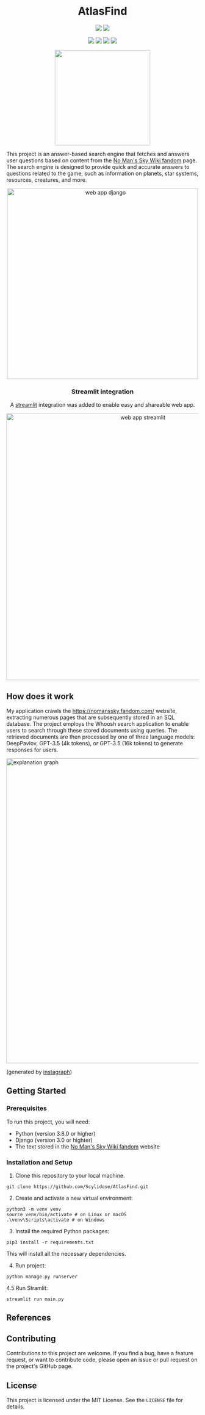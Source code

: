<h1 align="center">AtlasFind</h1>
<p align="center">
	<img src="https://img.shields.io/badge/Python-FFD43B?style=for-the-badge&logo=python&logoColor=blue"> <img src="https://img.shields.io/badge/chatGPT-74aa9c?style=for-the-badge&logo=openai&logoColor=white"> 
</p>
 <p align="center">
   <img src="https://img.shields.io/badge/Django-092E20?style=for-the-badge&logo=django&logoColor=green"> <img src="https://img.shields.io/badge/Sass-CC6699?style=for-the-badge&logo=sass&logoColor=white"> <img src="https://img.shields.io/badge/JavaScript-323330?style=for-the-badge&logo=javascript&logoColor=F7DF1E"> <img src="https://img.shields.io/badge/SQLite-07405E?style=for-the-badge&logo=sqlite&logoColor=white">

</p>

<p align="center">
 <img height="250" src="https://user-images.githubusercontent.com/28122432/222305987-945eed43-d1fe-4b6b-9ea5-1446ce0730ec.png">
</p>

This project is an answer-based search engine that fetches and answers user questions based on content from the [No Man's Sky Wiki fandom](https://nomanssky.fandom.com/wiki/No_Man%27s_Sky_Wiki) page. The search engine is designed to provide quick and accurate answers to questions related to the game, such as information on planets, star systems, resources, creatures, and more.

<p align="center">
<img width="500" alt="web app django" src="https://user-images.githubusercontent.com/28122432/225151408-bab59e8d-f058-4df7-875f-fa9431222636.png">
</p>

<h3 align="center">
 Streamlit integration
</h3>
<p align="center">
 A <a href="https://streamlit.io/">streamlit</a> integration was added to enable easy and shareable web app. 
</p>
<p align="center">
 <img width="700" alt="web app streamlit" src="https://github.com/Scylidose/AtlasFind/assets/28122432/cc2c50f6-dddc-4ee5-886f-a024d792cf64">
</p>

## How does it work

My application crawls the https://nomanssky.fandom.com/ website, extracting numerous pages that are subsequently stored in an SQL database.
The project employs the Whoosh search application to enable users to search through these stored documents using queries.
The retrieved documents are then processed by one of three language models: DeepPavlov, GPT-3.5 (4k tokens), or GPT-3.5 (16k tokens) to generate responses for users.

<img width="800" alt="explanation graph" src="https://github.com/Scylidose/AtlasFind/assets/28122432/2c1d4e9f-1136-4e9d-ba9d-30fb134e8c8d"><br>

(generated by <a href="https://github.com/yoheinakajima/instagraph">instagraph</a>)

## Getting Started

### Prerequisites

To run this project, you will need:

* Python (version 3.8.0 or higher)
* Django (version 3.0 or highter)
* The text stored in the [No Man's Sky Wiki fandom](https://nomanssky.fandom.com/wiki/No_Man%27s_Sky_Wiki) website

### Installation and Setup

1. Clone this repository to your local machine.

```
git clone https://github.com/Scylidose/AtlasFind.git
```

2. Create and activate a new virtual environment:

```
python3 -m venv venv
source venv/bin/activate # on Linux or macOS
.\venv\Scripts\activate # on Windows
```

3. Install the required Python packages:

```
pip3 install -r requirements.txt
```

This will install all the necessary dependencies.

4. Run project:

```
python manage.py runserver
```
4.5 Run Stramlit:

```
streamlit run main.py
```

## References

## Contributing

Contributions to this project are welcome. If you find a bug, have a feature request, or want to contribute code, please open an issue or pull request on the project's GitHub page.

## License

This project is licensed under the MIT License. See the `LICENSE` file for details.
